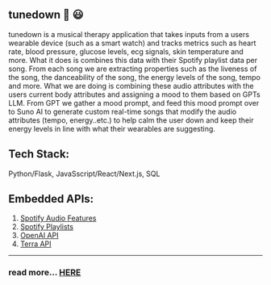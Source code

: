 
## tunedown 🎵 😃


tunedown is a musical therapy application that takes inputs from a users wearable device (such as a smart watch) and tracks metrics such as heart rate, blood pressure, glucose levels, ecg signals, skin temperature and more. What it does is combines this data with their Spotify playlist data per song. From each song we are extracting properties such as the liveness of the song, the danceability of the song, the energy levels of the song, tempo and more. What we are doing is combining these audio attributes with the users current body attributes and assigning a mood to them based on GPTs LLM. From GPT we gather a mood prompt, and feed this mood prompt over to Suno AI to generate custom real-time songs that modify the audio attributes (tempo, energy..etc.) to help calm the user down and keep their energy levels in line with what their wearables are suggesting.

## Tech Stack:
Python/Flask, JavaSscript/React/Next.js, SQL


## Embedded APIs:
1. [Spotify Audio Features](https://developer.spotify.com/documentation/web-api/reference/get-audio-features)
2. [Spotify Playlists](https://developer.spotify.com/documentation/web-api/reference/get-playlist)
3. [OpenAI API](https://platform.openai.com/docs/overview)
4. [Terra API](https://docs.tryterra.co/reference/using-the-api)

---

### read more... [HERE](https://ballot.hackmit.org/project/spece-xefnr-iyqng-wifdp)
